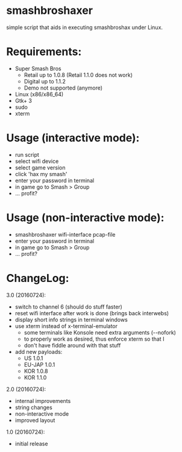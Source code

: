smashbroshaxer
================

simple script that aids in executing smashbroshax under Linux.

Requirements:
================
* Super Smash Bros
  * Retail up to 1.0.8 (Retail 1.1.0 does not work)
  * Digital up to 1.1.2
  * Demo not supported (anymore)
* Linux (x86/x86_64)
* Gtk+ 3
* sudo
* xterm

Usage (interactive mode):
================
* run script
* select wifi device
* select game version
* click 'hax my smash'
* enter your password in terminal
* in game go to Smash > Group
* ... profit?

Usage (non-interactive mode):
================
* smashbroshaxer wifi-interface pcap-file
* enter your password in terminal
* in game go to Smash > Group
* ... profit?

ChangeLog:
================

3.0 (20160724):
* switch to channel 6 (should do stuff faster)
* reset wifi interface after work is done (brings back interwebs)
* display short info strings in terminal windows
* use xterm instead of x-terminal-emulator
  * some terminals like Konsole need extra arguments (--nofork)
  * to properly work as desired, thus enforce xterm so that I
  * don't have fiddle around with that stuff
* add new payloads:
  * US 1.0.1
  * EU-JAP 1.0.1
  * KOR 1.0.8
  * KOR 1.1.0

2.0 (20160724):
* internal improvements
* string changes
* non-interactive mode
* improved layout

1.0 (20160724):
* initial release
